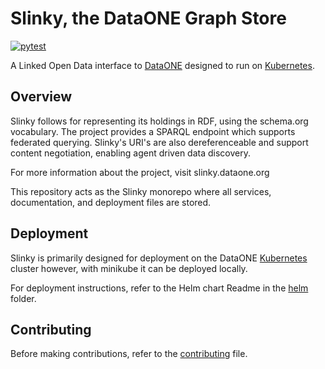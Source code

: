 # Slinky, the DataONE Graph Store

[![pytest](https://github.com/dataoneorg/slinky/actions/workflows/pytest.yaml/badge.svg)](https://github.com/dataone/slinky/actions/workflows/pytest.yaml)

A Linked Open Data interface to [DataONE](https://dataone.org) designed to run on [Kubernetes](https://kubernetes.io).

## Overview

Slinky follows for representing its holdings in RDF, using the schema.org vocabulary. The project provides a SPARQL endpoint which supports federated querying. Slinky's URI's are also dereferenceable and support content negotiation, enabling agent driven data discovery. 

For more information about the project, visit slinky.dataone.org

This repository acts as the Slinky monorepo where all services, documentation, and deployment files are stored.

## Deployment

Slinky is primarily designed for deployment on the DataONE [Kubernetes](https://kubernetes.io/) cluster however, with minikube it can be deployed locally.

For deployment instructions, refer to the Helm chart Readme in the [helm](./deployment/helm/) folder.

## Contributing

Before making contributions, refer to the [contributing](./CONTRIBUTING.md) file.
